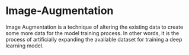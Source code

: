 # Image-Augmentation

Image Augmentation is a technique of altering the existing data to create some more data for the model training process. In other words, it is the process of artificially expanding the available dataset for training a deep learning model.

